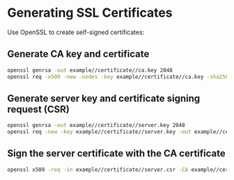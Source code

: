 # Generating SSL Certificates

Use OpenSSL to create self-signed certificates:

## Generate CA key and certificate

```bash
openssl genrsa -out example//certificate//ca.key 2048
openssl req -x509 -new -nodes -key example//certificate//ca.key -sha256 -days 365 -out example//certificate//ca.crt -subj "//CN=MyCA"
```

## Generate server key and certificate signing request (CSR)

```bash
openssl genrsa -out example//certificate//server.key 2048
openssl req -new -key example//certificate//server.key -out example//certificate//server.csr -subj "//CN=localhost"
```

## Sign the server certificate with the CA certificate

```bash
openssl x509 -req -in example//certificate//server.csr -CA example//certificate//ca.crt -CAkey example//certificate//ca.key -CAcreateserial -out example//certificate//server.crt -days 365 -sha256
```
